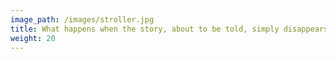 ```yaml
---
image_path: /images/stroller.jpg
title: What happens when the story, about to be told, simply disappears?
weight: 20
---
```


